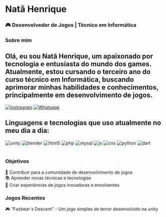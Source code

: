 # Natã Henrique

### 🎮 Desenvolvedor de Jogos | Técnico em Informática

### Sobre mim
## Olá, eu sou Natã Henrique, um apaixonado por tecnologia e entusiasta do mundo dos games. Atualmente, estou cursando o terceiro ano do curso técnico em Informática, buscando aprimorar minhas habilidades e conhecimentos, principalmente em desenvolvimento de jogos. ##

[![Instragram](https://img.shields.io/badge/Instagram-E4405F?style=for-the-badge&logo=instagram&logoColor=white)](https://www.instagram.com/natahenriique/)
[![Whatsapp](https://img.shields.io/badge/WhatsApp-25D366?style=for-the-badge&logo=whatsapp&logoColor=white)](https://api.whatsapp.com/send?phone=19987661624)
<br>
## Linguagens e tecnologias que uso atualmente no meu dia a dia:

<div style="display: inline_block">
  <img align="center" alt="unity" src="https://img.shields.io/badge/Unity-100000?style=for-the-badge&logo=unity&logoColor=white"  />
  <img align="center" alt="blender" src="https://img.shields.io/badge/blender-%23F5792A.svg?style=for-the-badge&logo=blender&logoColor=white"  />
  <img align="center" alt="html5" src="https://img.shields.io/badge/HTML-239120?style=for-the-badge&logo=html5&logoColor=white" />
    <img align="center" alt="php" src="https://img.shields.io/badge/PHP-777BB4?style=for-the-badge&logo=php&logoColor=white" />
    <img align="center" alt="mysql" src="https://img.shields.io/badge/MySQL-00000F?style=for-the-badge&logo=mysql&logoColor=white" />
    <img align="center" alt="js" src="https://img.shields.io/badge/JavaScript-F7DF1E?style=for-the-badge&logo=javascript&logoColor=black" />
    <img align="center" alt="css" src="https://img.shields.io/badge/CSS-239120?&style=for-the-badge&logo=css3&logoColor=white" />
  <img align="center" alt="python" src="https://img.shields.io/badge/Python-3776AB?style=for-the-badge&logo=python&logoColor=white" />
  <img align="center" alt="dart" src="https://img.shields.io/badge/Dart-0175C2?style=for-the-badge&logo=dart&logoColor=white" />


  
</div><br/>

### Objetivos
 🚀 Contribuir para a comunidade de desenvolvimento de jogos
<br>
📚 Aprender novas técnicas e tecnologias
<br>
🎯 Criar experiências de jogos inovadoras e envolventes

### Jogos Recentes
  🎮 "Fazbear´s Descent" - Um jogo simples de terror desenvolvido na unity



  

